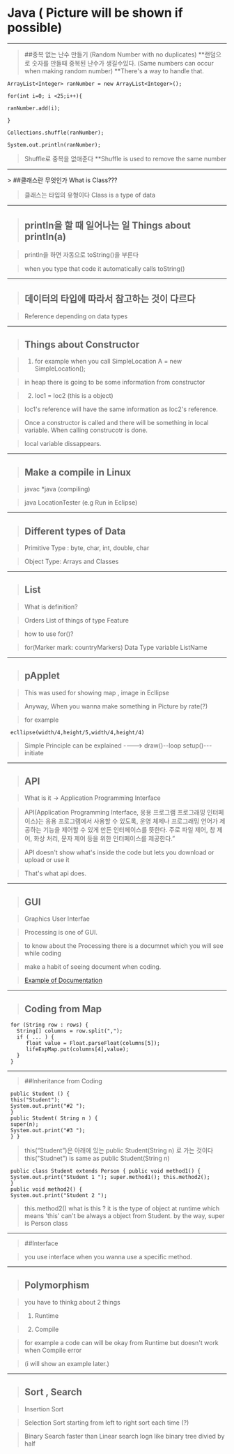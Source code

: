 # Java ( Picture will be shown if possible)


<hr/>

> ##중복 없는 난수 만들기 (Random Number with no duplicates)
> **랜덤으로 숫자를 만들때 중복된 난수가 생길수있다. (Same numbers can occur when making random number)
> **There's a way to handle that.


    ArrayList<Integer> ranNumber = new ArrayList<Integer>();

    for(int i=0; i <25;i++){

    ranNumber.add(i);

    }

    Collections.shuffle(ranNumber);

    System.out.println(ranNumber);

> Shuffle로 중복을 없애준다
> **Shuffle is used to remove the same number 

<hr/>
> ##클래스란 무엇인가     What is Class??? 

> 클래스는 타입의 유형이다      Class is a type of data

<hr/>

> ## println을 할 때 일어나는 일         Things about println(a)

> println을 하면 자동으로 toString()을 부른다


> when you type that code
> it automatically calls toString()

<hr/>

> ## 데이터의 타입에 따라서 참고하는 것이 다르다   

> Reference  depending on data types


<hr/>

> ## Things about Constructor

> 1. for example when you call SimpleLocation A = new SimpleLocation();

> in heap there is going to be some information from constructor

> 2. loc1 = loc2  (this is a object)

> loc1's reference will have the same information as loc2's reference.

> Once a  constructor is called and there will be something in local variable. When calling construcotr is done.

> local variable dissappears.

<hr/>

> ## Make a compile in Linux

> javac *java  (compiling)

> java LocationTester   (e.g Run in Eclipse)

<hr/> 

> ## Different types of Data 

> Primitive Type : byte, char, int, double, char

> Object Type: Arrays and Classes

<hr>

> ## List 

> What is definition? 

> Orders List of things of type Feature

> how to use for()?

> for(Marker mark: countryMarkers)
>   Data Type  variable  ListName

<hr/>

> ## pApplet

> This was used for showing map , image in Ecllipse 

> Anyway, When you wanna make something in Picture by rate(?) 

> for example 

     ecllipse(width/4,height/5,width/4,height/4)

> Simple Principle can be explained ----> draw()--loop  setup()---initiate
<hr/>

> ## API

> What is it -> Application Programming Interface

> API(Application Programming Interface, 응용 프로그램 프로그래밍 인터페이스)는 응용 프로그램에서 사용할 수 있도록, 운영 체제나 프로그래밍 언어가 제공하는 기능을 제어할 수 있게 만든 인터페이스를 뜻한다. 주로 파일 제어, 창 제어, 화상 처리, 문자 제어 등을 위한 인터페이스를 제공한다.”


> API doesn't show what's inside the code but lets you download or upload or use it 

> That's what api does.

<hr/>

> ## GUI 

> Graphics User Interfae 

> Processing is one of GUI.

> to know about the Processing there is a documnet which you will see while coding 

> make a habit of seeing document when coding.

> [Example of Documentation](https://docs.oracle.com/javase/8/docs/api/)

<hr/>

> ## Coding from Map 

     for (String row : rows) {
       String[] columns = row.split(",");
       if ( ... ) {
          float value = Float.parseFloat(columns[5]);
          lifeExpMap.put(columns[4],value);
       }
     }


<hr/>

> ##Inheritance from Coding

     public Student () {
     this("Student");
     System.out.print("#2 ");
     }
     public Student( String n ) {
     super(n);
     System.out.print("#3 ");
     } }

> 	this(“Student”)은 아래에 있는 public Student(String n) 로 가는 것이다
>   this("Studnet") is same as public Student(String n)

     public class Student extends Person { public void method1() {
     System.out.print("Student 1 "); super.method1(); this.method2();
     }
     public void method2() {
     System.out.print("Student 2 ");
    
>    this.method2() what is this ? it is the type of object at runtime
>    which means 'this'  can't be always a object from Student.
>    by the way, super is Person class

<hr/>

> ##Interface

> you use interface when you wanna use a specific method.


<hr/>

> ## Polymorphism

> you have to thinkg about 2 things

> 1. Runtime

> 2. Compile 

> for example a code can will be okay from Runtime but doesn't work when Compile error

> (i will show an example later.)
 
<hr/>

> ## Sort , Search

> Insertion Sort


> Selection Sort
>starting from left to right
>sort each time (?)

> Binary Search
>faster than Linear search 
>logn
>like binary tree divied by half
